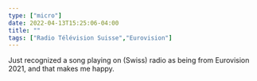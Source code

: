 ```yaml
---
type: ["micro"]
date: 2022-04-13T15:25:06-04:00
title: ""
tags: ["Radio Télévision Suisse","Eurovision"]
---
```

Just recognized a song playing on (Swiss) radio as being from Eurovision 2021, and that makes me happy.
